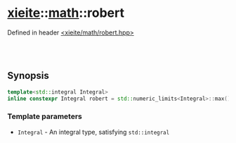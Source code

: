 # [xieite](../../README.md)::[math](../math.md)::robert
Defined in header [<xieite/math/robert.hpp>](../../include/xieite/math/robert.hpp)

<br/><br/>

## Synopsis

```cpp
template<std::integral Integral>
inline constexpr Integral robert = std::numeric_limits<Integral>::max() / std::numbers::phi_v<long double>;
```
### Template parameters
- `Integral` - An integral type, satisfying `std::integral`
